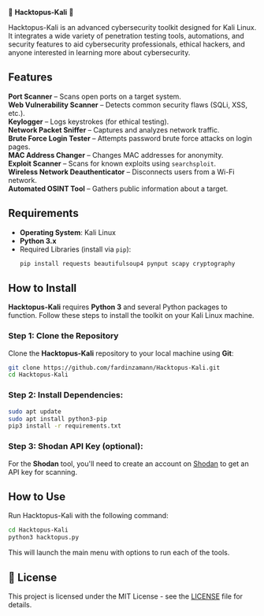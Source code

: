 🐙 **Hacktopus-Kali** 🐙  

Hacktopus-Kali is an advanced cybersecurity toolkit designed for Kali Linux. It integrates a wide variety of penetration testing tools, automations, and security features to aid cybersecurity professionals, ethical hackers, and anyone interested in learning more about cybersecurity.
 
## **Features**  

**Port Scanner** – Scans open ports on a target system.  
**Web Vulnerability Scanner** – Detects common security flaws (SQLi, XSS, etc.).  
**Keylogger** – Logs keystrokes (for ethical testing).  
**Network Packet Sniffer** – Captures and analyzes network traffic.  
**Brute Force Login Tester** – Attempts password brute force attacks on login pages.  
**MAC Address Changer** – Changes MAC addresses for anonymity.   
**Exploit Scanner** – Scans for known exploits using `searchsploit`.   
**Wireless Network Deauthenticator** – Disconnects users from a Wi-Fi network.   
**Automated OSINT Tool** – Gathers public information about a target.  

## Requirements  
- **Operating System**: Kali Linux  
- **Python 3.x**  
- Required Libraries (install via `pip`):  
  ```bash
  pip install requests beautifulsoup4 pynput scapy cryptography

## How to Install

**Hacktopus-Kali** requires **Python 3** and several Python packages to function. Follow these steps to install the toolkit on your Kali Linux machine.

### Step 1: Clone the Repository

Clone the **Hacktopus-Kali** repository to your local machine using **Git**:

```bash
git clone https://github.com/fardinzamann/Hacktopus-Kali.git
cd Hacktopus-Kali
```

### Step 2: Install Dependencies:  
```bash
sudo apt update 
sudo apt install python3-pip
pip3 install -r requirements.txt
```

### Step 3: Shodan API Key (optional):  
For the **Shodan** tool, you'll need to create an account on [Shodan](https://www.shodan.io/) to get an API key for scanning.

## How to Use
Run Hacktopus-Kali with the following command:
```bash
cd Hacktopus-Kali
python3 hacktopus.py
```

This will launch the main menu with options to run each of the tools.

## 📝 License
This project is licensed under the MIT License - see the [LICENSE](https://docs.github.com/en/repositories/managing-your-repositorys-settings-and-features/customizing-your-repository/licensing-a-repository) file for details.

